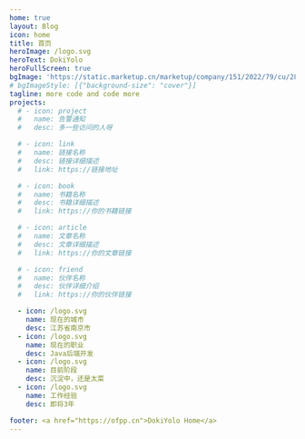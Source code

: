 ```yaml
---
home: true
layout: Blog
icon: home
title: 首页
heroImage: /logo.svg
heroText: DokiYolo
heroFullScreen: true
bgImage: 'https://static.marketup.cn/marketup/company/151/2022/79/cu/2809847835962369/20220709140209597-l3eis5as5v9h.png'
# bgImageStyle: [{"background-size": "cover"}]
tagline: more code and code more
projects:
  # - icon: project
  #   name: 告警通知
  #   desc: 多一些访问的人呀

  # - icon: link
  #   name: 链接名称
  #   desc: 链接详细描述
  #   link: https://链接地址

  # - icon: book
  #   name: 书籍名称
  #   desc: 书籍详细描述
  #   link: https://你的书籍链接

  # - icon: article
  #   name: 文章名称
  #   desc: 文章详细描述
  #   link: https://你的文章链接

  # - icon: friend
  #   name: 伙伴名称
  #   desc: 伙伴详细介绍
  #   link: https://你的伙伴链接

  - icon: /logo.svg
    name: 现在的城市
    desc: 江苏省南京市
  - icon: /logo.svg
    name: 现在的职业
    desc: Java后端开发
  - icon: /logo.svg
    name: 目前阶段
    desc: 沉淀中，还是太菜
  - icon: /logo.svg
    name: 工作经验
    desc: 即将3年

footer: <a href="https://ofpp.cn">DokiYolo Home</a>
---
```

